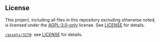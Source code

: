 ## License

This project, including all files in this repository excluding otherwise noted, is licensed under the [AGPL-3.0-only](https://opensource.org/licenses/AGPL-3.0) license. See [LICENSE](./LICENSE) for details.

[`/assets/3270`](https://github.com/rbanffy/3270font): see [LICENSE](./assets/3270/LICENSE.txt) for details.
